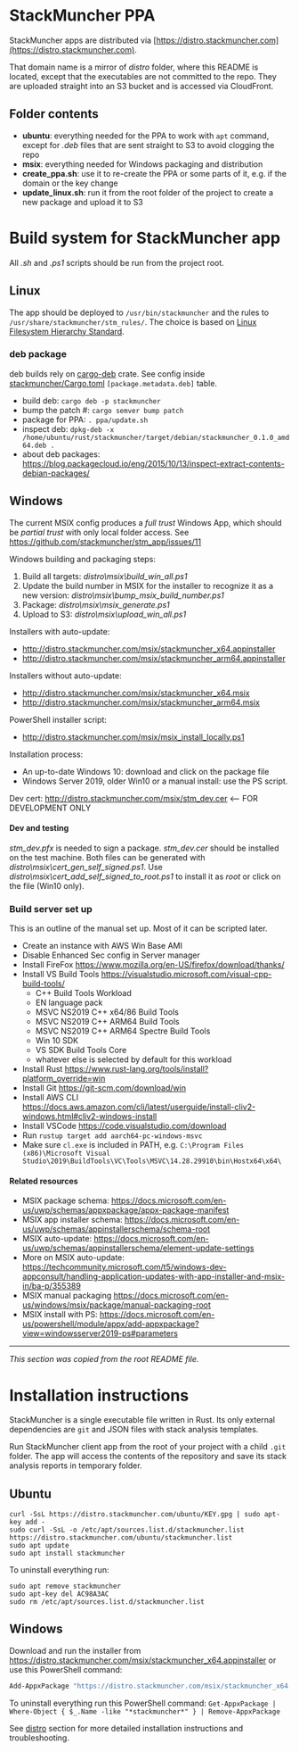 # StackMuncher PPA

StackMuncher apps are distributed via [https://distro.stackmuncher.com](https://distro.stackmuncher.com).

That domain name is a mirror of *distro* folder, where this README is located, except that the executables are not committed to the repo.
They are uploaded straight into an S3 bucket and is accessed via CloudFront.

## Folder contents

* **ubuntu**: everything needed for the PPA to work with `apt` command, except for *.deb* files that are sent straight to S3 to avoid clogging the repo
* **msix**: everything needed for Windows packaging and distribution 
* **create_ppa.sh**: use it to re-create the PPA or some parts of it, e.g. if the domain or the key change
* **update_linux.sh**: run it from the root folder of the project to create a new package and upload it to S3 

# Build system for StackMuncher app

All *.sh* and *.ps1* scripts should be run from the project root.

## Linux

The app should be deployed to `/usr/bin/stackmuncher` and the rules to `/usr/share/stackmuncher/stm_rules/`. The choice is based on [Linux Filesystem Hierarchy Standard](https://www.pathname.com/fhs/).

### deb package

deb builds rely on [cargo-deb](https://crates.io/crates/cargo-deb) crate. See config inside [stackmuncher/Cargo.toml](stackmuncher/Cargo.toml) `[package.metadata.deb]` table.
* build deb: `cargo deb -p stackmuncher`
* bump the patch #: `cargo semver bump patch`
* package for PPA: `. ppa/update.sh`
* inspect deb: `dpkg-deb -x /home/ubuntu/rust/stackmuncher/target/debian/stackmuncher_0.1.0_amd64.deb .`
* about deb packages: https://blog.packagecloud.io/eng/2015/10/13/inspect-extract-contents-debian-packages/

## Windows

The current MSIX config produces a *full trust* Windows App, which should be *partial trust* with only local folder access. See https://github.com/stackmuncher/stm_app/issues/11

Windows building and packaging steps:

1. Build all targets: *distro\msix\build_win_all.ps1*
2. Update the build number in MSIX for the installer to recognize it as a new version: *distro\msix\bump_msix_build_number.ps1*
3. Package: *distro\msix\msix_generate.ps1*
4. Upload to S3: *distro\msix\upload_win_all.ps1*

Installers with auto-update:
* http://distro.stackmuncher.com/msix/stackmuncher_x64.appinstaller
* http://distro.stackmuncher.com/msix/stackmuncher_arm64.appinstaller

Installers without auto-update:
* http://distro.stackmuncher.com/msix/stackmuncher_x64.msix
* http://distro.stackmuncher.com/msix/stackmuncher_arm64.msix

PowerShell installer script:
* http://distro.stackmuncher.com/msix/msix_install_locally.ps1

Installation process:
* An up-to-date Windows 10: download and click on the package file
* Windows Server 2019, older Win10 or a manual install: use the PS script. 

Dev cert: http://distro.stackmuncher.com/msix/stm_dev.cer <-- FOR DEVELOPMENT ONLY

#### Dev and testing

*stm_dev.pfx* is needed to sign a package. *stm_dev.cer* should be installed on the test machine. Both files can be generated with *distro\msix\cert_gen_self_signed.ps1*.
Use *distro\msix\cert_add_self_signed_to_root.ps1* to install it as *root* or click on the file (Win10 only).

### Build server set up

This is an outline of the manual set up. Most of it can be scripted later.

* Create an instance with AWS Win Base AMI
* Disable Enhanced Sec config in Server manager
* Install FireFox https://www.mozilla.org/en-US/firefox/download/thanks/
* Install VS Build Tools https://visualstudio.microsoft.com/visual-cpp-build-tools/
  * C++ Build Tools Workload
  * EN language pack
  * MSVC NS2019 C++ x64/86 Build Tools
  * MSVC NS2019 C++ ARM64 Build Tools
  * MSVC NS2019 C++ ARM64 Spectre Build Tools
  * Win 10 SDK
  * VS SDK Build Tools Core
  * whatever else is selected by default for this workload
* Install Rust https://www.rust-lang.org/tools/install?platform_override=win
* Install Git https://git-scm.com/download/win
* Install AWS CLI https://docs.aws.amazon.com/cli/latest/userguide/install-cliv2-windows.html#cliv2-windows-install
* Install VSCode https://code.visualstudio.com/download
* Run `rustup target add aarch64-pc-windows-msvc`
* Make sure `cl.exe` is included in PATH, e.g. `C:\Program Files (x86)\Microsoft Visual Studio\2019\BuildTools\VC\Tools\MSVC\14.28.29910\bin\Hostx64\x64\`


#### Related resources

* MSIX package schema: https://docs.microsoft.com/en-us/uwp/schemas/appxpackage/appx-package-manifest
* MSIX app installer schema: https://docs.microsoft.com/en-us/uwp/schemas/appinstallerschema/schema-root
* MSIX auto-update: https://docs.microsoft.com/en-us/uwp/schemas/appinstallerschema/element-update-settings
* More on MSIX auto-update: https://techcommunity.microsoft.com/t5/windows-dev-appconsult/handling-application-updates-with-app-installer-and-msix-in/ba-p/355389
* MSIX manual packaging https://docs.microsoft.com/en-us/windows/msix/package/manual-packaging-root
* MSIX install with PS: https://docs.microsoft.com/en-us/powershell/module/appx/add-appxpackage?view=windowsserver2019-ps#parameters

----
_This section was copied from the root README file._

# Installation instructions

StackMuncher is a single executable file written in Rust. Its only external dependencies are `git` and JSON files with stack analysis templates.

Run StackMuncher client app from the root of your project with a child `.git` folder.
The app will access the contents of the repository and save its stack analysis reports in temporary folder.

## Ubuntu

```shell
curl -SsL https://distro.stackmuncher.com/ubuntu/KEY.gpg | sudo apt-key add -
sudo curl -SsL -o /etc/apt/sources.list.d/stackmuncher.list https://distro.stackmuncher.com/ubuntu/stackmuncher.list
sudo apt update
sudo apt install stackmuncher
```

To uninstall everything run:
```shell
sudo apt remove stackmuncher
sudo apt-key del AC98A3AC
sudo rm /etc/apt/sources.list.d/stackmuncher.list
```

## Windows

Download and run the installer from https://distro.stackmuncher.com/msix/stackmuncher_x64.appinstaller or use this PowerShell command:

```powershell
Add-AppxPackage "https://distro.stackmuncher.com/msix/stackmuncher_x64.appinstaller" -AppInstallerFile
```

To uninstall everything run this PowerShell command: `Get-AppxPackage |  Where-Object { $_.Name -like "*stackmuncher*" } | Remove-AppxPackage`

See [distro](distro) section for more detailed installation instructions and troubleshooting.
